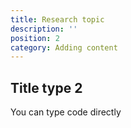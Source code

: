 ```yaml
---
title: Research topic
description: ''
position: 2
category: Adding content
---
```



## Title type 2

You can type code directly

